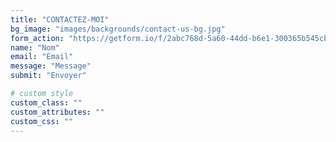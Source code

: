 ```yaml
---
title: "CONTACTEZ-MOI"
bg_image: "images/backgrounds/contact-us-bg.jpg"
form_action: "https://getform.io/f/2abc768d-5a60-44dd-b6e1-300365b545cb" # works with https://formspree
name: "Nom"
email: "Email"
message: "Message"
submit: "Envoyer"

# custom style
custom_class: ""
custom_attributes: ""
custom_css: ""
---
```


